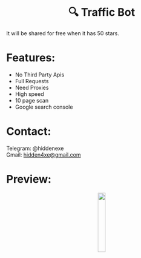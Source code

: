 <div align="center">
  <h1>🔍 Traffic Bot</h1>
</div>

It will be shared for free when it has 50 stars.
 
# Features:

- No Third Party Apis
- Full Requests
- Need Proxies
- High speed
- 10 page scan
- Google search console
 
# Contact:

Telegram: @hiddenexe
<br>
Gmail: hidden4xe@gmail.com
 
# Preview:

<div align="center">
      <a href="https://www.youtube.com/watch?v=WgWw-HDxSfI">
         <img src="https://png.pngtree.com/png-vector/20221018/ourmid/pngtree-youtube-social-media-round-icon-png-image_6315993.png" style="width:20%;">
      </a>

</div>

